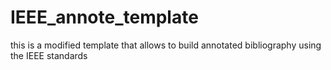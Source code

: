 # IEEE_annote_template
this is a modified template that allows to build annotated bibliography using the IEEE standards
